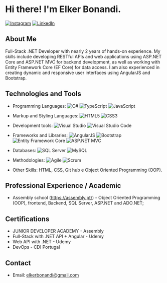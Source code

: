 # Hi there! I'm Elker Bonandi.

[![Instagram](https://img.shields.io/badge/Instagram-%23E4405F.svg?logo=Instagram&logoColor=white)](https://www.instagram.com/elker_bonandi/)
[![LinkedIn](https://img.shields.io/badge/LinkedIn-%230077B5.svg?logo=linkedin&logoColor=white)](https://www.linkedin.com/in/elker-bonandi/)

## About Me

Full-Stack .NET Developer with nearly 2 years of hands-on experience. My skills include developing RESTful APIs and web applications using ASP.NET Core and ASP.NET MVC for backend development, as well as working with Entity Framework Core (EF Core) for data access. I am also experienced in creating dynamic and responsive user interfaces using AngularJS and Bootstrap.

## Technologies and Tools

- Programming Languages: 
   ![C#](https://img.shields.io/badge/C%23-%23239120.svg?style=flat&logo=c-sharp&logoColor=white)
   ![TypeScript](https://img.shields.io/badge/TypeScript-%23007ACC.svg?style=flat&logo=typescript&logoColor=white) 
   ![JavaScript](https://img.shields.io/badge/JavaScript-%23F7DF1E.svg?style=flat&logo=javascript&logoColor=black)
   
- Markup and Styling Languages: 
   ![HTML5](https://img.shields.io/badge/HTML5-%23E34F26.svg?style=flat&logo=html5&logoColor=white)
   ![CSS3](https://img.shields.io/badge/CSS3-%231572B6.svg?style=flat&logo=css3&logoColor=white)
   
- Development tools: 
   ![Visual Studio](https://img.shields.io/badge/Visual%20Studio-5C2D91?style=flat&logo=visual%20studio&logoColor=white)
   ![Visual Studio Code](https://img.shields.io/badge/Visual%20Studio%20Code-007ACCstyle=flat&logo=visual%20studio%20code&logoColor=white)
   
- Frameworks and Libraries: 
   ![AngularJS](https://img.shields.io/badge/AngularJS-%23E23237.svg?style=flat&logo=angularjs&logoColor=white)
   ![Bootstrap](https://img.shields.io/badge/Bootstrap-%23563D7C.svg?style=flat&logo=bootstrap&logoColor=white)
   ![Entity Framework Core](https://img.shields.io/badge/Entity%20Framework%20Core-%237FCAAD.svg?style=flat&logo=.net&logoColor=white)
   ![ASP.NET MVC](https://img.shields.io/badge/ASP.NET%20MVC-%235C2D91.svg?style=flat&logo=.net&logoColor=white)
   
- Databases: 
   ![SQL Server](https://img.shields.io/badge/SQL%20Server-%23CC2927.svg?style=flat&logo=microsoft%20sql%20server&logoColor=white)
   ![MySQL](https://img.shields.io/badge/MySQL-%234479A1.svg?style=flat&logo=mysql&logoColor=white)
   
- Methodologies: 
   ![Agile](https://img.shields.io/badge/Agile-%230077B5.svg?style=flat&logo=agile&logoColor=white)
   ![Scrum](https://img.shields.io/badge/Scrum-%23106589.svg?style=flat&logo=scrum&logoColor=white)
   
- Other Skills: 
   HTML, CSS, Git hub e Object Oriented Programming (OOP).

## Professional Experience / Academic

- Assembly school (https://assembly.pt/) - Object Oriented Programming (OOP), frontend, Backend, SQL Server, ASP.NET and ADO.NET;

## Certifications

- JUNIOR DEVELOPER ACADEMY - Assembly
- Full-Stack with .NET API + Angular - Udemy
- Web API with .NET - Udemy
- DevOps - CDI Portugal

## Contact

- Email: elkerbonandi@gmail.com

